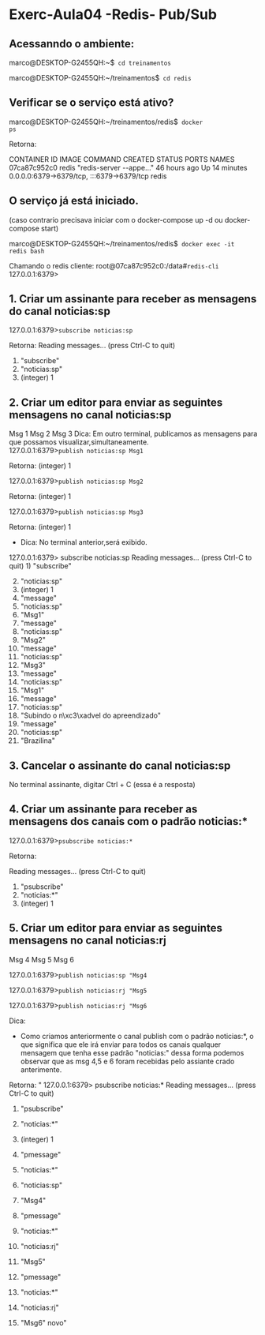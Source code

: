 # Exerc-Aula04 -Redis- Pub/Sub

## Acessanndo o ambiente:

marco@DESKTOP-G2455QH:~$<code> cd treinamentos </code>

marco@DESKTOP-G2455QH:~/treinamentos$<code> cd redis</code>

## Verificar se o serviço está ativo?

marco@DESKTOP-G2455QH:~/treinamentos/redis$<code> docker ps</code>

Retorna:

<prev> 
CONTAINER ID   IMAGE     COMMAND                  CREATED        STATUS          PORTS                                       NAMES
07ca87c952c0   redis     "redis-server --appe…"   46 hours ago   Up 14 minutes   0.0.0.0:6379->6379/tcp, :::6379->6379/tcp   redis
</prev>

## O serviço já está iniciado. 
(caso contrario precisava iniciar com o docker-compose up -d ou docker-compose start)

marco@DESKTOP-G2455QH:~/treinamentos/redis$<code> docker exec -it redis bash </code>

Chamando o redis cliente:
root@07ca87c952c0:/data#<code>redis-cli </code>
127.0.0.1:6379>


## 1. Criar um assinante para receber as mensagens do canal noticias:sp
127.0.0.1:6379><code>subscribe noticias:sp
</code>

Retorna:
<prev>Reading messages... (press Ctrl-C to quit)
1) "subscribe"
2) "noticias:sp"
3) (integer) 1</prev>


## 2. Criar um editor para enviar as seguintes mensagens no canal noticias:sp

Msg 1
Msg 2
Msg 3
Dica: Em outro terminal, publicamos as mensagens para que possamos visualizar,simultaneamente.  
127.0.0.1:6379><code>publish noticias:sp Msg1</code>

Retorna:
<prev>(integer) 1</prev>

127.0.0.1:6379><code>publish noticias:sp Msg2</code>

Retorna:
<prev>(integer) 1</prev>

127.0.0.1:6379><code>publish noticias:sp Msg3</code>

Retorna:
<prev>(integer) 1</prev>

* Dica: 
No terminal anterior,será exibido.

<prev>
127.0.0.1:6379> subscribe noticias:sp
Reading messages... (press Ctrl-C to quit)
1) "subscribe"

2) "noticias:sp"
3) (integer) 1
1) "message"
2) "noticias:sp"
3) "Msg1"
1) "message"
2) "noticias:sp"
3) "Msg2"
1) "message"
2) "noticias:sp"
3) "Msg3"
1) "message"
2) "noticias:sp"
3) "Msg1"
1) "message"
2) "noticias:sp"
3) "Subindo o n\xc3\xadvel do apreendizado"
1) "message"
2) "noticias:sp"
3) "Brazilina"
</prev>

## 3. Cancelar o assinante do canal noticias:sp

No terminal assinante, digitar Ctrl + C
(essa é a resposta)  

## 4. Criar um assinante para receber as mensagens dos canais com o padrão noticias:*
127.0.0.1:6379><code>psubscribe noticias:*
</code>

Retorna:

<prev>
Reading messages... (press Ctrl-C to quit)

1) "psubscribe"
2) "noticias:*"
3) (integer) 1</prev>

## 5. Criar um editor para enviar as seguintes mensagens no canal noticias:rj

Msg 4
Msg 5
Msg 6

127.0.0.1:6379><code>publish noticias:sp "Msg4</code>

127.0.0.1:6379><code>publish noticias:rj "Msg5</code>

127.0.0.1:6379><code>publish noticias:rj "Msg6</code>

Dica: 
* Como criamos anteriormente o canal 
publish com o padrão noticias:*, o que significa que ele irá enviar para todos os canais qualquer mensagem que tenha esse padrão "noticias:" dessa forma podemos observar que as msg 4,5 e 6 foram recebidas pelo assiante crado anterimente.



Retorna:
<prev>"
127.0.0.1:6379> psubscribe noticias:*
Reading messages... (press Ctrl-C to quit)
1) "psubscribe"
2) "noticias:*"
3) (integer) 1

1) "pmessage"
2) "noticias:*"
3) "noticias:sp"
4) "Msg4"
1) "pmessage"
2) "noticias:*"
3) "noticias:rj"
4) "Msg5"
1) "pmessage"
2) "noticias:*"
3) "noticias:rj"
4) "Msg6"
novo"</prev>

